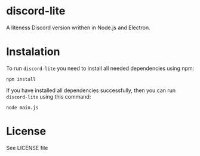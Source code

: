 # discord-lite
A liteness Discord version writhen in Node.js and Electron.
# Instalation
To run ```discord-lite``` you need to install all needed dependencies using npm:

```shell
npm install 
```

If you have installed all dependencies successfully, then you can run ```discord-lite``` using this command:
```shell
node main.js
```

# License
See LICENSE file
